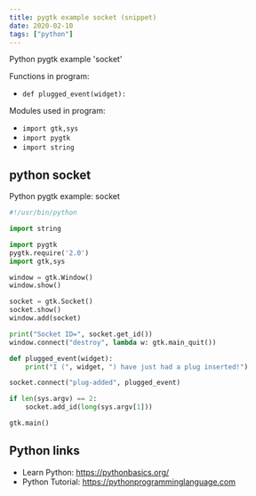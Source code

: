 ```yaml
---
title: pygtk example socket (snippet)
date: 2020-02-10
tags: ["python"]
---
```

Python pygtk example 'socket'

Functions in program: 
* `def plugged_event(widget):`

Modules used in program: 
* `import gtk,sys`
* `import pygtk`
* `import string`

## python socket

Python pygtk example: socket

```python
#!/usr/bin/python

import string

import pygtk
pygtk.require('2.0')
import gtk,sys

window = gtk.Window()
window.show()

socket = gtk.Socket()
socket.show()
window.add(socket)

print("Socket ID=", socket.get_id())
window.connect("destroy", lambda w: gtk.main_quit())

def plugged_event(widget):
    print("I (", widget, ") have just had a plug inserted!")

socket.connect("plug-added", plugged_event)

if len(sys.argv) == 2:
    socket.add_id(long(sys.argv[1]))

gtk.main()

```

## Python links

- Learn Python: https://pythonbasics.org/
- Python Tutorial: https://pythonprogramminglanguage.com
